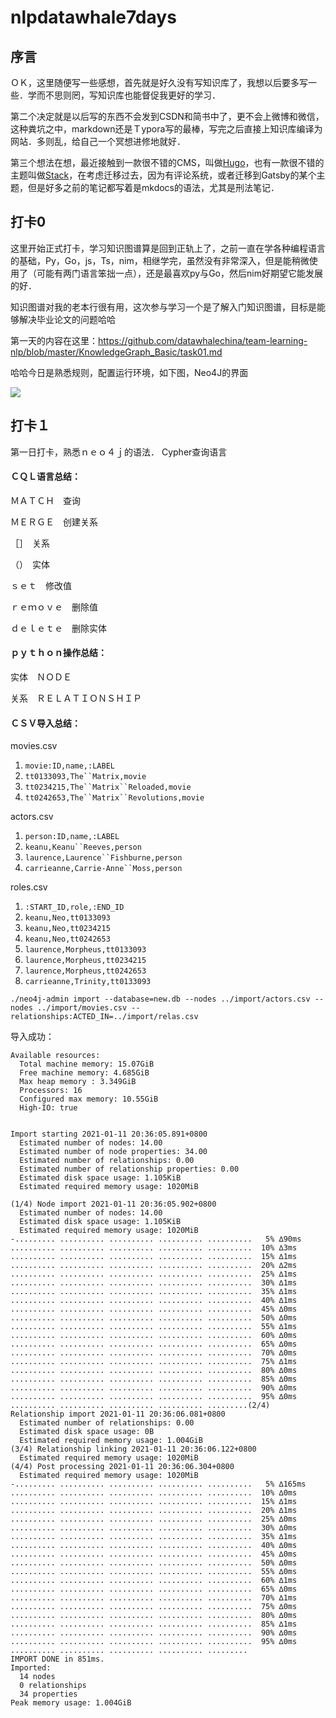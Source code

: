 # nlpdatawhale7days

## 序言

ＯＫ，这里随便写一些感想，首先就是好久没有写知识库了，我想以后要多写一些．学而不思则罔，写知识库也能督促我更好的学习．

第二个决定就是以后写的东西不会发到CSDN和简书中了，更不会上微博和微信，这种粪坑之中，markdown还是Ｔypora写的最棒，写完之后直接上知识库编译为网站．多则乱，给自己一个冥想进修地就好．

第三个想法在想，最近接触到一款很不错的CMS，叫做[Hugo](https://github.com/gohugoio/hugo)，也有一款很不错的主题叫做[Stack](https://github.com/CaiJimmy/hugo-theme-stack)，在考虑迁移过去，因为有评论系统，或者迁移到Gatsby的某个主题，但是好多之前的笔记都写着是mkdocs的语法，尤其是刑法笔记．



## 打卡0



这里开始正式打卡，学习知识图谱算是回到正轨上了，之前一直在学各种编程语言的基础，Py，Go，js，Ts，nim，相继学完，虽然没有非常深入，但是能稍微使用了（可能有两门语言笨拙一点），还是最喜欢py与Go，然后nim好期望它能发展的好．

知识图谱对我的老本行很有用，这次参与学习一个是了解入门知识图谱，目标是能够解决毕业论文的问题哈哈

第一天的内容在这里：https://github.com/datawhalechina/team-learning-nlp/blob/master/KnowledgeGraph_Basic/task01.md

哈哈今日是熟悉规则，配置运行环境，如下图，Neo4J的界面

![](https://s3.ax1x.com/2021/01/10/s16iVJ.png)

## 打卡１

第一日打卡，熟悉ｎｅｏ４ｊ的语法． Cypher查询语言



#### ＣＱＬ语言总结：

ＭＡＴＣＨ　查询

ＭＥＲＧＥ　创建关系

［］　关系

（）　实体

ｓｅｔ　修改值

ｒｅｍｏｖｅ　删除值

ｄｅｌｅｔｅ　删除实体



####  ｐｙｔｈｏｎ操作总结：

实体　ＮＯＤＥ

关系　ＲＥＬＡＴＩＯＮＳＨＩＰ



#### ＣＳＶ导入总结：



movies.csv

1. `movie:ID,name,:LABEL`
2. `tt0133093,The``Matrix,movie`
3. `tt0234215,The``Matrix``Reloaded,movie`
4. `tt0242653,The``Matrix``Revolutions,movie`



actors.csv

1. `person:ID,name,:LABEL`
2. `keanu,Keanu``Reeves,person`
3. `laurence,Laurence``Fishburne,person`
4. `carrieanne,Carrie-Anne``Moss,person`



roles.csv

1. `:START_ID,role,:END_ID`
2. `keanu,Neo,tt0133093`
3. `keanu,Neo,tt0234215`
4. `keanu,Neo,tt0242653`
5. `laurence,Morpheus,tt0133093`
6. `laurence,Morpheus,tt0234215`
7. `laurence,Morpheus,tt0242653`
8. `carrieanne,Trinity,tt0133093`



`./neo4j-admin import --database=new.db --nodes ../import/actors.csv --nodes ../import/movies.csv --relationships:ACTED_IN=../import/relas.csv`

导入成功：

```
Available resources:
  Total machine memory: 15.07GiB
  Free machine memory: 4.685GiB
  Max heap memory : 3.349GiB
  Processors: 16
  Configured max memory: 10.55GiB
  High-IO: true


Import starting 2021-01-11 20:36:05.891+0800
  Estimated number of nodes: 14.00 
  Estimated number of node properties: 34.00 
  Estimated number of relationships: 0.00 
  Estimated number of relationship properties: 0.00 
  Estimated disk space usage: 1.105KiB
  Estimated required memory usage: 1020MiB

(1/4) Node import 2021-01-11 20:36:05.902+0800
  Estimated number of nodes: 14.00 
  Estimated disk space usage: 1.105KiB
  Estimated required memory usage: 1020MiB
-......... .......... .......... .......... ..........   5% ∆90ms
.......... .......... .......... .......... ..........  10% ∆3ms
.......... .......... .......... .......... ..........  15% ∆1ms
.......... .......... .......... .......... ..........  20% ∆2ms
.......... .......... .......... .......... ..........  25% ∆1ms
.......... .......... .......... .......... ..........  30% ∆1ms
.......... .......... .......... .......... ..........  35% ∆1ms
.......... .......... .......... .......... ..........  40% ∆1ms
.......... .......... .......... .......... ..........  45% ∆0ms
.......... .......... .......... .......... ..........  50% ∆0ms
.......... .......... .......... .......... ..........  55% ∆1ms
.......... .......... .......... .......... ..........  60% ∆0ms
.......... .......... .......... .......... ..........  65% ∆0ms
.......... .......... .......... .......... ..........  70% ∆0ms
.......... .......... .......... .......... ..........  75% ∆1ms
.......... .......... .......... .......... ..........  80% ∆0ms
.......... .......... .......... .......... ..........  85% ∆0ms
.......... .......... .......... .......... ..........  90% ∆0ms
.......... .......... .......... .......... ..........  95% ∆0ms
.......... .......... .......... .......... .........(2/4) Relationship import 2021-01-11 20:36:06.081+0800
  Estimated number of relationships: 0.00 
  Estimated disk space usage: 0B
  Estimated required memory usage: 1.004GiB
(3/4) Relationship linking 2021-01-11 20:36:06.122+0800
  Estimated required memory usage: 1020MiB
(4/4) Post processing 2021-01-11 20:36:06.304+0800
  Estimated required memory usage: 1020MiB
-......... .......... .......... .......... ..........   5% ∆165ms
.......... .......... .......... .......... ..........  10% ∆0ms
.......... .......... .......... .......... ..........  15% ∆1ms
.......... .......... .......... .......... ..........  20% ∆1ms
.......... .......... .......... .......... ..........  25% ∆0ms
.......... .......... .......... .......... ..........  30% ∆0ms
.......... .......... .......... .......... ..........  35% ∆1ms
.......... .......... .......... .......... ..........  40% ∆0ms
.......... .......... .......... .......... ..........  45% ∆0ms
.......... .......... .......... .......... ..........  50% ∆0ms
.......... .......... .......... .......... ..........  55% ∆0ms
.......... .......... .......... .......... ..........  60% ∆1ms
.......... .......... .......... .......... ..........  65% ∆0ms
.......... .......... .......... .......... ..........  70% ∆1ms
.......... .......... .......... .......... ..........  75% ∆0ms
.......... .......... .......... .......... ..........  80% ∆0ms
.......... .......... .......... .......... ..........  85% ∆1ms
.......... .......... .......... .......... ..........  90% ∆0ms
.......... .......... .......... .......... ..........  95% ∆0ms
.......... .......... .......... .......... .........
IMPORT DONE in 851ms. 
Imported:
  14 nodes
  0 relationships
  34 properties
Peak memory usage: 1.004GiB

```

